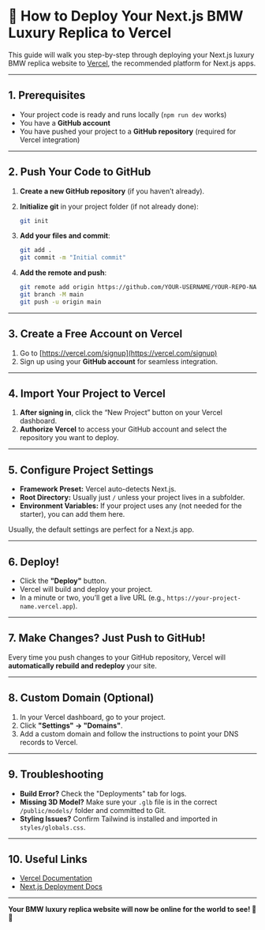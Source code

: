 # 🚀 How to Deploy Your Next.js BMW Luxury Replica to Vercel

This guide will walk you step-by-step through deploying your Next.js luxury BMW replica website to [Vercel](https://vercel.com), the recommended platform for Next.js apps.

---

## 1. Prerequisites

- Your project code is ready and runs locally (`npm run dev` works)
- You have a **GitHub account**
- You have pushed your project to a **GitHub repository** (required for Vercel integration)

---

## 2. Push Your Code to GitHub

1. **Create a new GitHub repository** (if you haven’t already).
2. **Initialize git** in your project folder (if not already done):

   ```bash
   git init
   ```

3. **Add your files and commit**:

   ```bash
   git add .
   git commit -m "Initial commit"
   ```

4. **Add the remote and push**:

   ```bash
   git remote add origin https://github.com/YOUR-USERNAME/YOUR-REPO-NAME.git
   git branch -M main
   git push -u origin main
   ```

---

## 3. Create a Free Account on Vercel

1. Go to [https://vercel.com/signup](https://vercel.com/signup)
2. Sign up using your **GitHub account** for seamless integration.

---

## 4. Import Your Project to Vercel

1. **After signing in**, click the “New Project” button on your Vercel dashboard.
2. **Authorize Vercel** to access your GitHub account and select the repository you want to deploy.

---

## 5. Configure Project Settings

- **Framework Preset:** Vercel auto-detects Next.js.
- **Root Directory:** Usually just `/` unless your project lives in a subfolder.
- **Environment Variables:** If your project uses any (not needed for the starter), you can add them here.

Usually, the default settings are perfect for a Next.js app.

---

## 6. Deploy!

- Click the **"Deploy"** button.
- Vercel will build and deploy your project.
- In a minute or two, you’ll get a live URL (e.g., `https://your-project-name.vercel.app`).

---

## 7. Make Changes? Just Push to GitHub!

Every time you push changes to your GitHub repository, Vercel will **automatically rebuild and redeploy** your site.

---

## 8. Custom Domain (Optional)

1. In your Vercel dashboard, go to your project.
2. Click **"Settings" → "Domains"**.
3. Add a custom domain and follow the instructions to point your DNS records to Vercel.

---

## 9. Troubleshooting

- **Build Error?** Check the "Deployments" tab for logs.
- **Missing 3D Model?** Make sure your `.glb` file is in the correct `/public/models/` folder and committed to Git.
- **Styling Issues?** Confirm Tailwind is installed and imported in `styles/globals.css`.

---

## 10. Useful Links

- [Vercel Documentation](https://vercel.com/docs)
- [Next.js Deployment Docs](https://nextjs.org/docs/deployment)

---

**Your BMW luxury replica website will now be online for the world to see! 🚗✨**